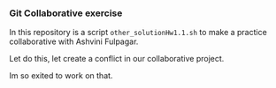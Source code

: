 
### Git Collaborative exercise

In this repository is a script  `other_solutionHw1.1.sh`  to make a practice collaborative with Ashvini Fulpagar.
 
Let do this, let create a conflict in our collaborative project.

Im so exited to work on that.
